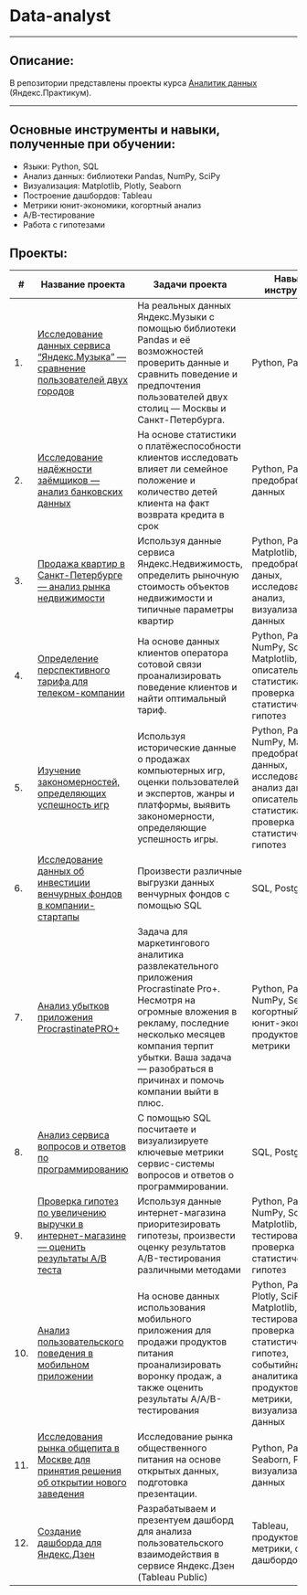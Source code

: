 # Data-analyst
____
## Описание:
В репозитории представлены проекты курса [Аналитик данных](https://praktikum.yandex.ru/data-analyst/) (Яндекс.Практикум).
____
## Основные инструменты и навыки, полученные при обучении:
- Языки: Python, SQL
- Анализ данных: библиотеки Pandas, NumPy, SciPy
- Визуализация: Matplotlib, Plotly, Seaborn
- Построение дашбордов: Tableau
- Метрики юнит-экономики, когортный анализ
- А/В-тестирование
- Работа с гипотезами

## Проекты:
| # | Название проекта |Задачи проекта|Навыки и инструменты|
|------|-----|-------|-------|
| 1. |[Исследование данных сервиса “Яндекс.Музыка” — сравнение пользователей двух городов](https://github.com/mangustiy/Data-analyst/tree/main/music_of_major_cities)|На реальных данных Яндекс.Музыки c помощью библиотеки Pandas и её возможностей проверить данные и сравнить поведение и предпочтения пользователей двух столиц — Москвы и Санкт-Петербурга.|Python, Pandas|
| 2. |[Исследование надёжности заёмщиков — анализ банковских данных](https://github.com/mangustiy/Data-analyst/tree/main/borrower_reliability_research)|На основе статистики о платёжеспособности клиентов исследовать влияет ли семейное положение и количество детей клиента на факт возврата кредита в срок|Python, Pandas, предобработка данных|
| 3. |[Продажа квартир в Санкт-Петербурге — анализ рынка недвижимости](https://github.com/mangustiy/Data-analyst/tree/main/research_of_advertisements_for_the_sale_of_apartments)|Используя данные сервиса Яндекс.Недвижимость, определить рыночную стоимость объектов недвижимости и типичные параметры квартир|Python, Pandas, Matplotlib, предобработка даных, исследовательский анализ, визуализация данных|
| 4. |[Определение перспективного тарифа для телеком-компании](https://github.com/mangustiy/Data-analyst/tree/main/determining_a_promising_tariff_for_a_telecom_company)|На основе данных клиентов оператора сотовой связи проанализировать поведение клиентов и найти оптимальный тариф.|Python, Pandas, NumPy, SciPy, Matplotlib, описательная статистика, проверка статистических гипотез|
| 5. |[Изучение закономерностей, определяющих успешность игр](https://github.com/mangustiy/Data-analyst/tree/main/store_Strimchik)|Используя исторические данные о продажах компьютерных игр, оценки пользователей и экспертов, жанры и платформы, выявить закономерности, определяющие успешность игры.|Python, Pandas, NumPy, Matplotlib, предобработка данных, исследовательский анализ данных, описательная статистика, проверка статистических гипотез|
| 6. |[Исследование данных об инвестиции венчурных фондов в компании-стартапы](https://github.com/mangustiy/Data-analyst/tree/main/sql_based)|Произвести различные выгрузки данных венчурных фондов с помощью SQL|SQL, PostgreSQL|
| 7. |[Анализ убытков приложения ProcrastinatePRO+](https://github.com/mangustiy/Data-analyst/tree/main/analysis_of_business_indicators_of_the_entertainment_application_Procrastinate_Pro%2B)|Задача для маркетингового аналитика развлекательного приложения Procrastinate Pro+. Несмотря на огромные вложения в рекламу, последние несколько месяцев компания терпит убытки. Ваша задача — разобраться в причинах и помочь компании выйти в плюс.|Python, Pandas, NumPy, Seaborn, когортный анализ, юнит-экономика, продуктовые метрики|
| 8. |[Анализ сервиса вопросов и ответов по программированию](https://github.com/mangustiy/Data-analyst/tree/main/sql_advanced)|С помощью SQL посчитаете и визуализируете ключевые метрики сервис-системы вопросов и ответов о программировании.|SQL, PostgreSQL|
| 9. |[Проверка гипотез по увеличению выручки в интернет-магазине — оценить результаты A/B теста](https://github.com/mangustiy/Data-analyst/tree/main/business_decision_making)|Используя данные интернет-магазина приоритезировать гипотезы, произвести оценку результатов A/B-тестирования различными методами|Python, Pandas, NumPy, SciPy, Matplotlib, A/B-тестирование, проверка статистических гипотез|
| 10. |[Анализ пользовательского поведения в мобильном приложении](https://github.com/mangustiy/Data-analyst/tree/main/mobile_application_research)|На основе данных использования мобильного приложения для продажи продуктов питания проанализировать воронку продаж, а также оценить результаты A/A/B-тестирования|Python, Pandas, Plotly, SciPy, Matplotlib, A/B-тестирование, проверка статистических гипотез, событийная аналитика, продуктовые метрики, визуализация данных|
| 11. |[Исследования рынка общепита в Москве для принятия решения об открытии нового заведения](https://github.com/mangustiy/Data-analyst/tree/main/market_of_catering_establishments_in_Moscow)|Исследование рынка общественного питания на основе открытых данных, подготовка презентации.|Python, Pandas, Seaborn, Plotly, визуализация данных|
| 12. |[Создание дашборда для Яндекс.Дзен](https://github.com/mangustiy/Data-analyst/tree/main/automation)|Разрабатываем и презентуем дашборд для анализа пользовательского взаимодействия в сервисе Яндекс.Дзен (Tableau Public)|Tableau, продуктовые метрики, создание дашбордов|
